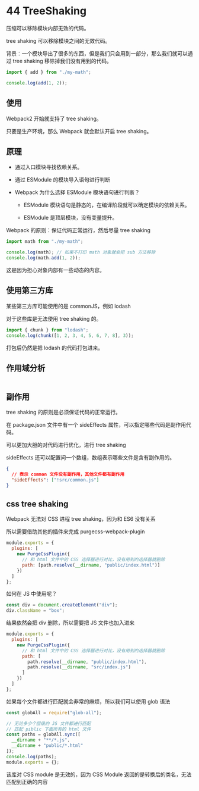 # 44 TreeShaking

压缩可以移除模块内部无效的代码。

tree shaking 可以移除模块之间的无效代码。

背景：一个模块导出了很多的东西，但是我们只会用到一部分，那么我们就可以通过 tree shaking 移除掉我们没有用到的代码。

```js
import { add } from "./my-math";

console.log(add(1, 2));
```

## 使用

Webpack2 开始就支持了 tree shaking。

只要是生产环境，那么 Webpack 就会默认开启 tree shaking。

## 原理

- 通过入口模块寻找依赖关系。

- 通过 ESModule 的模块导入语句进行判断

- Webpack 为什么选择 ESModule 模块语句进行判断？

  - ESModule 模块语句是静态的，在编译阶段就可以确定模块的依赖关系。

  - ESModule 是顶层模块，没有变量提升。

Webpack 的原则：保证代码正常运行，然后尽量 tree shaking

```js
import math from "./my-math";

console.log(math); // 如果不打印 math 对象就会把 sub 方法移除
console.log(math.add(1, 2));
```

这是因为担心对象内部有一些动态的内容。

## 使用第三方库

某些第三方库可能使用的是 commonJS，例如 lodash

对于这些库是无法使用 tree shaking 的。

```js
import { chunk } from "lodash";
console.log(chunk([1, 2, 3, 4, 5, 6, 7, 8], 3));
```

打包后仍然是把 lodash 的代码打包进来。

## 作用域分析

```js

```

## 副作用

tree shaking 的原则是必须保证代码的正常运行。

在 package.json 文件中有一个 sideEffects 属性，可以指定哪些代码是副作用代码。

可以更加大胆的对代码进行优化，进行 tree shaking

sideEffects 还可以配置问一个数组，数组表示哪些文件是含有副作用的。

```json
{
  // 表示 common 文件没有副作用，其他文件都有副作用
  "sideEffects": ["!src/common.js"]
}
```

## css tree shaking

Webpack 无法对 CSS 进程 tree shaking，因为和 ES6 没有关系

所以需要借助其他的插件来完成 purgecss-webpack-plugin

```js
module.exports = {
  plugins: [
    new PurgeCssPlugin({
      // 和 html 文件中的 CSS 选择器进行对比，没有用到的选择器就删除
      path: [path.resolve(__dirname, "public/index.html")]
    })
  ]
};
```

如何在 JS 中使用呢？

```js
const div = document.createElement("div");
div.className = "box";
```

结果依然会把 div 删除，所以需要把 JS 文件也加入进来

```js
module.exports = {
  plugins: [
    new PurgeCssPlugin({
      // 和 html 文件中的 CSS 选择器进行对比，没有用到的选择器就删除
      path: [
        path.resolve(__dirname, "public/index.html"),
        path.resolve(__dirname, "src/index.js")
      ]
    })
  ]
};
```

如果每个文件都进行匹配就会非常的麻烦，所以我们可以使用 glob 语法

```js
const globAll = require("glob-all");

// 无论多少个层级的 JS 文件都进行匹配
// 匹配 piblic 下面所有的 html 文件
const paths = globAll.sync([
  __dirname + "**/*.js",
  __dirname + "public/*.html"
]);
console.log(paths);
module.exports = {};
```

该库对 CSS module 是无效的，因为 CSS Module 返回的是转换后的类名，无法匹配到正确的内容